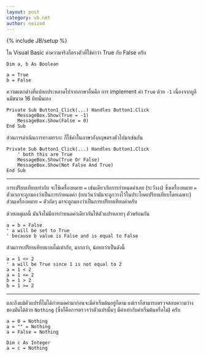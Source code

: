 ```yaml
---
layout: post
category: vb.net
author: neizod
---
```

{% include JB/setup %}

ใน Visual Basic ค่าความจริงก็ตรงตัวที่ใช้คำว่า True กับ False ครับ

    Dim a, b As Boolean

    a = True
    b = False

ความแตกต่างที่แปลกประหลาดไปจากภาษาอื่นคือ การ implement ค่า `True` ด้วย `-1` เนื่องจากบูลีนมีขนาด 16 บิทนั่นเอง

    Private Sub Button1_Click(...) Handles Button1.Click
        MessageBox.Show(True = -1)
        MessageBox.Show(False = 0)
    End Sub

ส่วนการดำเนินการทางตรรกะ ก็ใช้คำในภาษาอังกฤษตรงตัวไปมาเช่นกัน

    Private Sub Button1_Click(...) Handles Button1.Click
        ' both this are True
        MessageBox.Show(True Or False)
        MessageBox.Show(Not False And True)
    End Sub

---

การเปรียบเทียบเท่ากับ จะใช้เครื่องหมาย `=` เช่นเดียวกับการกำหนดค่าเลย (ระวังงง) ซึ่งเครื่องหมาย `=` ตัวแรกจะถูกมองว่าเป็นการกำหนดค่า (ยกเว้นว่ามันจะถูกวางไว้ในประโยคเปรียบเทียบโดยเฉพาะ) ส่วนเครื่องหมาย `=` ตัวถัดๆ มาจะถูกมองว่าเป็นการเปรียบเทียบค่าครับ

ด้วยเหตุผลนี้ มันจึงไม่มีการกำหนดค่าเดียวกันให้ตัวแปรหลายๆ ตัวพร้อมกัน

    a = b = False
    ' a will be set to True
    ' because b value is False and is equal to False

ส่วนการเปรียบเทียบแบบไม่เท่ากับ, มากกว่า, น้อยกว่าเป็นดังนี้

    a = 1 <> 2
    ' a will be True since 1 is not equal to 2
    a = 1 < 2
    a = 1 <= 2
    b = 1 > 2
    b = 1 >= 2

---

และถึงแม้ตัวแปรที่ไม่ได้กำหนดค่ามาก่อนจะมีค่าเริ่มต้นอยู่ก็ตาม แต่เราก็สามารถตรวจสอบความว่างของมันได้ด้วย `Nothing` (ซึ่งก็คือการตรวจว่าตัวแปรนั้นๆ มีค่าเท่ากับค่าเริ่มต้นหรือไม่) ครับ

    a = 0 = Nothing
    a = "" = Nothing
    a = False = Nothing

    Dim c As Integer
    a = c = Nothing
